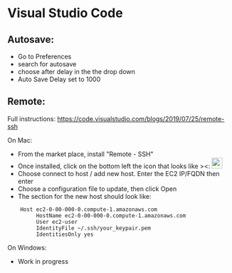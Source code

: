 Visual Studio Code
==================

Autosave:
--------
- Go to Preferences
- search for autosave
- choose after delay in the the drop down
- Auto Save Delay set to 1000


Remote: 
-------
Full instructions: https://code.visualstudio.com/blogs/2019/07/25/remote-ssh

On Mac:
- From the market place, install "Remote - SSH"
- Once installed, click on the bottom left the icon that looks like ><: 
              <img style="display: inline-block" src="https://ms-vscode-remote.gallerycdn.vsassets.io/extensions/ms-vscode-remote/vscode-remote-extensionpack/0.17.0/1567632209042/Microsoft.VisualStudio.Services.Icons.Default" width="24" height="24">
- Choose connect to host / add new host. Enter the EC2 IP/FQDN then enter
- Choose a configuration file to update, then click Open
- The section for the new host should look like:
```
    Host ec2-0-00-000-0.compute-1.amazonaws.com
         HostName ec2-0-00-000-0.compute-1.amazonaws.com
         User ec2-user
         IdentityFile ~/.ssh/your_keypair.pem
         IdentitiesOnly yes
```

On Windows:
- Work in progress

